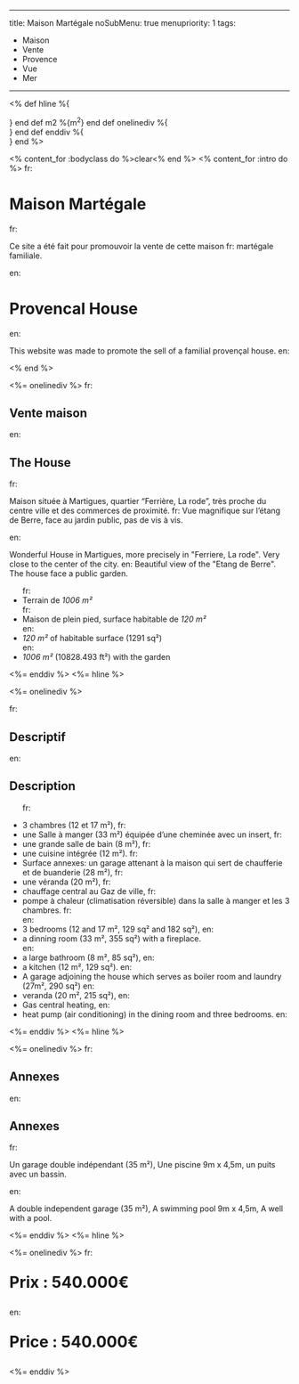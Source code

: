 -----
title: Maison Martégale
noSubMenu: true
menupriority: 1
tags:
  - Maison
  - Vente
  - Provence
  - Vue
  - Mer
-----
<% 
def hline 
    %{<div class="templatemo_h_line"></div>} 
end
def  m2 
    %{m<sup>2</sup>}
end
def onelinediv 
    %{<div class="templatemo_one_col">}
end
def enddiv
    %{</div>}
end
%>

<% content_for :bodyclass do %>clear<% end %>
<% content_for :intro do %>
fr:     <h1>Maison Martégale</h1>
fr:     <p>Ce site a été fait pour promouvoir la vente de cette maison
fr:     martégale familiale.</p>
en:     <h1>Provencal House</h1>
en:     <p>This website was made to promote the sell of a familial provençal house.
en:     </p>
<% end %>

<%= onelinediv %>
fr: <h2>Vente maison</h2>
en: <h2>The House</h2>

fr: <p>Maison située à Martigues, quartier “Ferrière, La rode”, très proche du centre ville et des commerces de proximité.
fr: Vue magnifique sur l’étang de Berre, face au jardin public, pas de vis à vis.</p>
en: <p>Wonderful House in Martigues, more precisely in "Ferriere, La rode". Very close to the center of the city.
en: Beautiful view of the "Etang de Berre". The house face a public garden.</p>

<ul>
fr:  <li>Terrain de <i>1006 m²</i></li>
fr:  <li>Maison de plein pied, surface habitable de <i>120 m²</i></li>
en:  <li><i>120 m²</i> of habitable surface (1291 sq²)</li>
en:  <li><i>1006 m²</i> (10828.493 ft²) with the garden</li>
</ul>

<%= enddiv %>
<%= hline %>

<%= onelinediv %>

fr: <h2 id="details"> Descriptif </h2>
en: <h2 id="details"> Description </h2>

<ul>

fr:      <li> 3 chambres (12 et 17 m²), 
fr: </li><li> une Salle à manger (33 m²) équipée d’une cheminée avec un insert, 
fr: </li><li> une grande salle de bain (8 m²), 
fr: </li><li> une cuisine intégrée (12 m²).
fr: </li><li> Surface annexes: un garage attenant à la maison qui sert de chaufferie et de buanderie (28 m²), 
fr: </li><li> une véranda (20 m²),
fr: </li><li> chauffage central au Gaz de ville, 
fr: </li><li> pompe à chaleur (climatisation réversible) dans la salle à manger et les 3 chambres.
fr: </li>
en:      <li> 3 bedrooms (12 and 17 m², 129 sq² and 182 sq²), 
en: </li><li> a dinning room (33 m², 355 sq²) with a fireplace.  
en: </li><li> a large bathroom (8 m², 85 sq²), 
en: </li><li> a kitchen (12 m², 129 sq²).
en: </li><li> A garage adjoining the house which serves as boiler room and laundry (27m², 290 sq²)
en: </li><li> veranda (20 m², 215 sq²),
en: </li><li> Gas central heating, 
en: </li><li> heat pump (air conditioning) in the dining room and three bedrooms.
en: </li>

</ul>

<%= enddiv %>
<%= hline %>

<%= onelinediv %>
fr: <h2>Annexes</h2>
en: <h2>Annexes</h2>

fr: <p>Un garage double indépendant (35 m²), Une piscine 9m x 4,5m, un puits avec un bassin.</p>
en: <p>A double independent garage (35 m²), A swimming pool  9m x 4,5m, A well with a pool.</p>

<%= enddiv %>
<%= hline %>

<%= onelinediv %>
fr: <p style="font-size: 2em"><b>Prix : 540.000€</b></p>
en: <p style="font-size: 2em"><b>Price : 540.000€</b></p>
<%= enddiv %>
